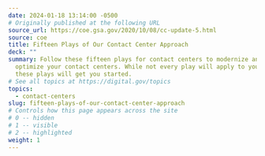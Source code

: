 ```yaml
---
date: 2024-01-18 13:14:00 -0500
# Originally published at the following URL
source_url: https://coe.gsa.gov/2020/10/08/cc-update-5.html
source: coe
title: Fifteen Plays of Our Contact Center Approach
deck: ""
summary: Follow these fifteen plays for contact centers to modernize and
  optimize your contact centers. While not every play will apply to your agency,
  these plays will get you started.
# See all topics at https://digital.gov/topics
topics:
  - contact-centers
slug: fifteen-plays-of-our-contact-center-approach
# Controls how this page appears across the site
# 0 -- hidden
# 1 -- visible
# 2 -- highlighted
weight: 1
---
```

